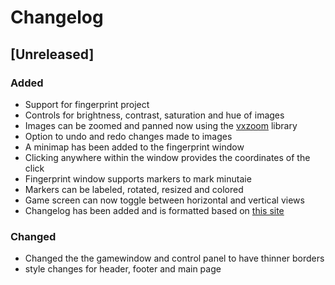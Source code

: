 # Changelog

## [Unreleased]
### Added
- Support for fingerprint project
- Controls for brightness, contrast, saturation and hue of images
- Images can be zoomed and panned now using the [vxzoom](https://vx-demo.vercel.app/docs/zoom) library
- Option to undo and redo changes made to images
- A minimap has been added to the fingerprint window
- Clicking anywhere within the window provides the coordinates of the click
- Fingerprint window supports markers to mark minutaie
- Markers can be labeled, rotated, resized and colored
- Game screen can now toggle between horizontal and vertical views
- Changelog has been added and is formatted based on [this site](https://keepachangelog.com/en/1.0.0/)

### Changed
- Changed the the gamewindow and control panel to have thinner borders
- style changes for header, footer and main page

